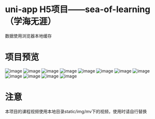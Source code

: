 # uni-app H5项目——sea-of-learning（学海无涯）
数据使用浏览器本地缓存
# 项目预览
![image](https://github.com/qingshansuiyun/sea-of-learning/blob/main/static/img/preview/clockIn.jpg)
![image](https://github.com/qingshansuiyun/sea-of-learning/blob/main/static/img/preview/course.jpg)
![image](https://github.com/qingshansuiyun/sea-of-learning/blob/main/static/img/preview/courseDetail.jpg)
![image](https://github.com/qingshansuiyun/sea-of-learning/blob/main/static/img/preview/index.jpg)
![image](https://github.com/qingshansuiyun/sea-of-learning/blob/main/static/img/preview/login.jpg)
![image](https://github.com/qingshansuiyun/sea-of-learning/blob/main/static/img/preview/message.jpg)
![image](https://github.com/qingshansuiyun/sea-of-learning/blob/main/static/img/preview/mine.jpg)
![image](https://github.com/qingshansuiyun/sea-of-learning/blob/main/static/img/preview/myCollect.jpg)
![image](https://github.com/qingshansuiyun/sea-of-learning/blob/main/static/img/preview/myCourse.jpg)
![image](https://github.com/qingshansuiyun/sea-of-learning/blob/main/static/img/preview/register.jpg)
![image](https://github.com/qingshansuiyun/sea-of-learning/blob/main/static/img/preview/screening.jpg)
![image](https://github.com/qingshansuiyun/sea-of-learning/blob/main/static/img/preview/search.jpg)
# 注意
本项目的课程视频使用本地目录static/img/mv下的视频，使用时请自行替换
